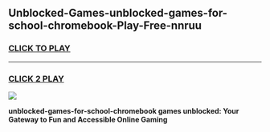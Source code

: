 
## Unblocked-Games-unblocked-games-for-school-chromebook-Play-Free-nnruu
<h3>
<a href="https://premium76.site?title=unblocked-games-for-school-chromebook&ref=20M">CLICK TO PLAY</a></h3>
<hr>

<h3>
<a href="https://premium76.site?title=unblocked-games-for-school-chromebook&ref=20M">CLICK 2 PLAY</a>
  
</h3>

<a href="https://premium76.site?title=unblocked-games-for-school-chromebook&ref=19M"><img src="https://clearcache.store/games.png"></a>


**unblocked-games-for-school-chromebook games unblocked: Your Gateway to Fun and Accessible Online Gaming**
